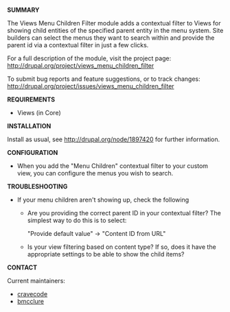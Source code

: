 **SUMMARY**

The Views Menu Children Filter module adds a contextual filter to Views for
showing child entities of the specified parent entity in the menu system. Site
builders can select the menus they want to search within and provide the parent
id via a contextual filter in just a few clicks.

For a full description of the module, visit the project page:
  http://drupal.org/project/views_menu_children_filter

To submit bug reports and feature suggestions, or to track changes:
  http://drupal.org/project/issues/views_menu_children_filter


**REQUIREMENTS**

* Views (in Core)


**INSTALLATION**

Install as usual, see http://drupal.org/node/1897420 for further information.


**CONFIGURATION**

* When you add the "Menu Children" contextual filter to your custom view, you can
  configure the menus you wish to search.


**TROUBLESHOOTING**

* If your menu children aren't showing up, check the following

  - Are you providing the correct parent ID in your contextual filter? The
    simplest way to do this is to select:

    "Provide default value" -> "Content ID from URL"

  - Is your view filtering based on content type? If so, does it have the
    appropriate settings to be able to show the child items?


**CONTACT**

Current maintainers:
* [cravecode](https://www.drupal.org/user/1693456)
* [bmcclure](https://www.drupal.org/user/278485)
